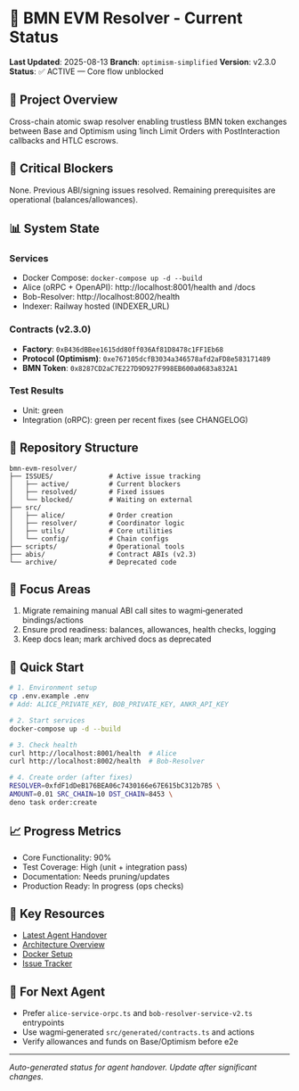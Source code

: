 # 🚀 BMN EVM Resolver - Current Status

**Last Updated**: 2025-08-13
**Branch**: `optimism-simplified`
**Version**: v2.3.0
**Status**: ✅ ACTIVE — Core flow unblocked

## 🎯 Project Overview

Cross-chain atomic swap resolver enabling trustless BMN token exchanges between Base and Optimism using 1inch Limit Orders with PostInteraction callbacks and HTLC escrows.

## 🔴 Critical Blockers

None. Previous ABI/signing issues resolved. Remaining prerequisites are operational (balances/allowances).

## 📊 System State

### Services
- Docker Compose: `docker-compose up -d --build`
- Alice (oRPC + OpenAPI): http://localhost:8001/health and /docs
- Bob-Resolver: http://localhost:8002/health
- Indexer: Railway hosted (INDEXER_URL)

### Contracts (v2.3.0)
- **Factory**: `0xB436dBBee1615dd80ff036Af81D8478c1FF1Eb68`
- **Protocol (Optimism)**: `0xe767105dcfB3034a346578afd2aFD8e583171489`
- **BMN Token**: `0x8287CD2aC7E227D9D927F998EB600a0683a832A1`

### Test Results
- Unit: green
- Integration (oRPC): green per recent fixes (see CHANGELOG)

## 📁 Repository Structure

```
bmn-evm-resolver/
├── ISSUES/              # Active issue tracking
│   ├── active/          # Current blockers
│   ├── resolved/        # Fixed issues
│   └── blocked/         # Waiting on external
├── src/
│   ├── alice/           # Order creation
│   ├── resolver/        # Coordinator logic
│   ├── utils/           # Core utilities
│   └── config/          # Chain configs
├── scripts/             # Operational tools
├── abis/                # Contract ABIs (v2.3)
└── archive/             # Deprecated code
```

## 🔧 Focus Areas

1. Migrate remaining manual ABI call sites to wagmi‑generated bindings/actions
2. Ensure prod readiness: balances, allowances, health checks, logging
3. Keep docs lean; mark archived docs as deprecated

## 🚦 Quick Start

```bash
# 1. Environment setup
cp .env.example .env
# Add: ALICE_PRIVATE_KEY, BOB_PRIVATE_KEY, ANKR_API_KEY

# 2. Start services
docker-compose up -d --build

# 3. Check health
curl http://localhost:8001/health  # Alice
curl http://localhost:8002/health  # Bob-Resolver

# 4. Create order (after fixes)
RESOLVER=0xfdF1dDeB176BEA06c7430166e67E615bC312b7B5 \
AMOUNT=0.01 SRC_CHAIN=10 DST_CHAIN=8453 \
deno task order:create
```

## 📈 Progress Metrics

- Core Functionality: 90%
- Test Coverage: High (unit + integration pass)
- Documentation: Needs pruning/updates
- Production Ready: In progress (ops checks)

## 🔗 Key Resources

- [Latest Agent Handover](docs/agents/2025-08-12-AGENT-006-atomic-swap-execution-handover-1446.md)
- [Architecture Overview](ARCHITECTURE.md)
- [Docker Setup](DOCKER_QUICK_START.md)
- [Issue Tracker](ISSUES/active/)

## 📝 For Next Agent

- Prefer `alice-service-orpc.ts` and `bob-resolver-service-v2.ts` entrypoints
- Use wagmi‑generated `src/generated/contracts.ts` and actions
- Verify allowances and funds on Base/Optimism before e2e

---
*Auto-generated status for agent handover. Update after significant changes.*
